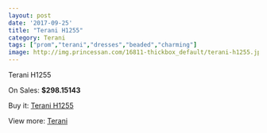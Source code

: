 ```yaml
---
layout: post
date: '2017-09-25'
title: "Terani H1255"
category: Terani
tags: ["prom","terani","dresses","beaded","charming"]
image: http://img.princessan.com/16811-thickbox_default/terani-h1255.jpg
---
```

Terani H1255

On Sales: **$298.15143**
<a href="https://www.princessan.com/en/terani/7947-terani-h1255.html"><amp-img layout="responsive" width="600" height="600" src="//img.princessan.com/16811-thickbox_default/terani-h1255.jpg" alt="Terani H1255 0" /></a>
<a href="https://www.princessan.com/en/terani/7947-terani-h1255.html"><amp-img layout="responsive" width="600" height="600" src="//img.princessan.com/16812-thickbox_default/terani-h1255.jpg" alt="Terani H1255 1" /></a>

Buy it: [Terani H1255](https://www.princessan.com/en/terani/7947-terani-h1255.html "Terani H1255")

View more: [Terani](https://www.princessan.com/en/64-terani "Terani")